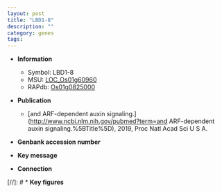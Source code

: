 ```yaml
---
layout: post
title: "LBD1-8"
description: ""
category: genes
tags: 
---
```


* **Information**  
    + Symbol: LBD1-8  
    + MSU: [LOC_Os01g60960](http://rice.uga.edu/cgi-bin/ORF_infopage.cgi?orf=LOC_Os01g60960)  
    + RAPdb: [Os01g0825000](http://rapdb.dna.affrc.go.jp/viewer/gbrowse_details/irgsp1?name=Os01g0825000)  

* **Publication**  
    + [and ARF-dependent auxin signaling.](http://www.ncbi.nlm.nih.gov/pubmed?term=and ARF-dependent auxin signaling.%5BTitle%5D), 2019, Proc Natl Acad Sci U S A.

* **Genbank accession number**  

* **Key message**  

* **Connection**  

[//]: # * **Key figures**  


